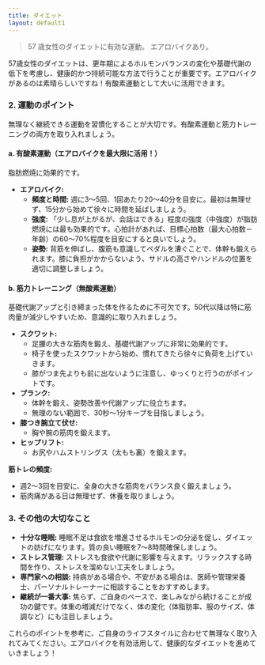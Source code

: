 ```yaml
---
title: ダイエット
layout: default1
---
```

> 57 歳女性のダイエットに有効な運動。
> エアロバイクあり。

57歳女性のダイエットは、更年期によるホルモンバランスの変化や基礎代謝の低下を考慮し、健康的かつ持続可能な方法で行うことが重要です。エアロバイクがあるのは素晴らしいですね！有酸素運動として大いに活用できます。

### 2. 運動のポイント

無理なく継続できる運動を習慣化することが大切です。有酸素運動と筋力トレーニングの両方を取り入れましょう。

#### a. 有酸素運動（エアロバイクを最大限に活用！）

脂肪燃焼に効果的です。

* **エアロバイク:**
    * **頻度と時間:** 週に3～5回、1回あたり20～40分を目安に。最初は無理せず、15分から始めて徐々に時間を延ばしましょう。
    * **強度:** 「少し息が上がるが、会話はできる」程度の強度（中強度）が脂肪燃焼には最も効果的です。心拍計があれば、目標心拍数（最大心拍数－年齢）の60～70%程度を目安にすると良いでしょう。
    * **姿勢:** 背筋を伸ばし、腹筋も意識してペダルを漕ぐことで、体幹も鍛えられます。膝に負担がかからないよう、サドルの高さやハンドルの位置を適切に調整しましょう。

#### b. 筋力トレーニング（無酸素運動）

基礎代謝アップと引き締まった体を作るために不可欠です。50代以降は特に筋肉量が減少しやすいため、意識的に取り入れましょう。

* **スクワット:**
    * 足腰の大きな筋肉を鍛え、基礎代謝アップに非常に効果的です。
    * 椅子を使ったスクワットから始め、慣れてきたら徐々に負荷を上げていきます。
    * 膝がつま先よりも前に出ないように注意し、ゆっくりと行うのがポイントです。
* **プランク:**
    * 体幹を鍛え、姿勢改善や代謝アップに役立ちます。
    * 無理のない範囲で、30秒～1分キープを目指しましょう。
* **膝つき腕立て伏せ:**
    * 胸や腕の筋肉を鍛えます。
* **ヒップリフト:**
    * お尻やハムストリングス（太もも裏）を鍛えます。

**筋トレの頻度:**

* 週2～3回を目安に、全身の大きな筋肉をバランス良く鍛えましょう。
* 筋肉痛がある日は無理せず、休養を取りましょう。

### 3. その他の大切なこと

* **十分な睡眠:** 睡眠不足は食欲を増進させるホルモンの分泌を促し、ダイエットの妨げになります。質の良い睡眠を7～8時間確保しましょう。
* **ストレス管理:** ストレスも食欲や代謝に影響を与えます。リラックスする時間を作り、ストレスを溜めない工夫をしましょう。
* **専門家への相談:** 持病がある場合や、不安がある場合は、医師や管理栄養士、パーソナルトレーナーに相談することをおすすめします。
* **継続が一番大事:** 焦らず、ご自身のペースで、楽しみながら続けることが成功の鍵です。体重の増減だけでなく、体の変化（体脂肪率、服のサイズ、体調など）にも注目しましょう。

これらのポイントを参考に、ご自身のライフスタイルに合わせて無理なく取り入れてみてください。エアロバイクを有効活用して、健康的なダイエットを進めていきましょう！